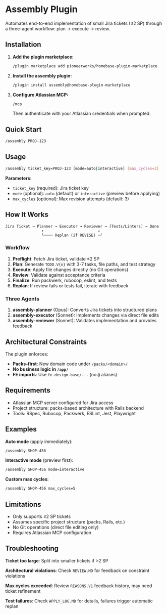 # Assembly Plugin

Automates end-to-end implementation of small Jira tickets (≤2 SP) through a three-agent workflow: plan → execute → review.

## Installation

1. **Add the plugin marketplace:**
   ```bash
   /plugin marketplace add pioneerworks/homebase-plugin-marketplace
   ```

2. **Install the assembly plugin:**
   ```bash
   /plugin install assembly@homebase-plugin-marketplace
   ```

3. **Configure Atlassian MCP:**
   ```bash
   /mcp
   ```
   Then authenticate with your Atlassian credentials when prompted.

## Quick Start

```bash
/assembly PROJ-123
```

## Usage

```bash
/assembly ticket_key=PROJ-123 [mode=auto|interactive] [max_cycles=3]
```

**Parameters:**
- `ticket_key` (required): Jira ticket key
- `mode` (optional): `auto` (default) or `interactive` (preview before applying)
- `max_cycles` (optional): Max revision attempts (default: 3)

## How It Works

```
Jira Ticket → Planner → Executor → Reviewer → [Tests/Linters] → Done
                ↑                        ↓
                └──── Replan (if REVISE) ─┘
```

### Workflow

1. **Preflight**: Fetch Jira ticket, validate ≤2 SP
2. **Plan**: Generate `TODO.V{n}` with 3-7 tasks, file paths, and test strategy
3. **Execute**: Apply file changes directly (no Git operations)
4. **Review**: Validate against acceptance criteria
5. **Finalize**: Run packwerk, rubocop, eslint, and tests
6. **Replan**: If review fails or tests fail, iterate with feedback

### Three Agents

1. **assembly-planner** (Opus): Converts Jira tickets into structured plans
2. **assembly-executor** (Sonnet): Implements changes via direct file edits
3. **assembly-reviewer** (Sonnet): Validates implementation and provides feedback

## Architectural Constraints

The plugin enforces:
- **Packs-first**: New domain code under `/packs/<domain>/`
- **No business logic in `/app/`**
- **FE imports**: Use `fe-design-base/...` (no `@` aliases)

## Requirements

- Atlassian MCP server configured for Jira access
- Project structure: packs-based architecture with Rails backend
- Tools: RSpec, Rubocop, Packwerk, ESLint, Jest, Playwright

## Examples

**Auto mode** (apply immediately):
```bash
/assembly SHOP-456
```

**Interactive mode** (preview first):
```bash
/assembly SHOP-456 mode=interactive
```

**Custom max cycles**:
```bash
/assembly SHOP-456 max_cycles=5
```

## Limitations

- Only supports ≤2 SP tickets
- Assumes specific project structure (packs, Rails, etc.)
- No Git operations (direct file editing only)
- Requires Atlassian MCP configuration

## Troubleshooting

**Ticket too large**: Split into smaller tickets if >2 SP

**Architectural violations**: Check `REVIEW.MD` for feedback on constraint violations

**Max cycles exceeded**: Review `REASONS.V1` feedback history, may need ticket refinement

**Test failures**: Check `APPLY_LOG.MD` for details, failures trigger automatic replan
